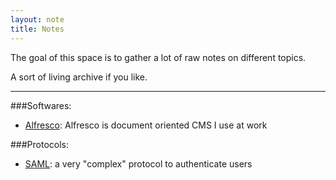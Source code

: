```yaml
---
layout: note
title: Notes
---
```


The goal of this space is to gather a lot of raw notes on different topics.

A sort of living archive if you like.

---

###Softwares:

+ [Alfresco](alfresco): Alfresco is document oriented CMS I use at work

###Protocols:

+ [SAML](saml): a very "complex" protocol to authenticate users